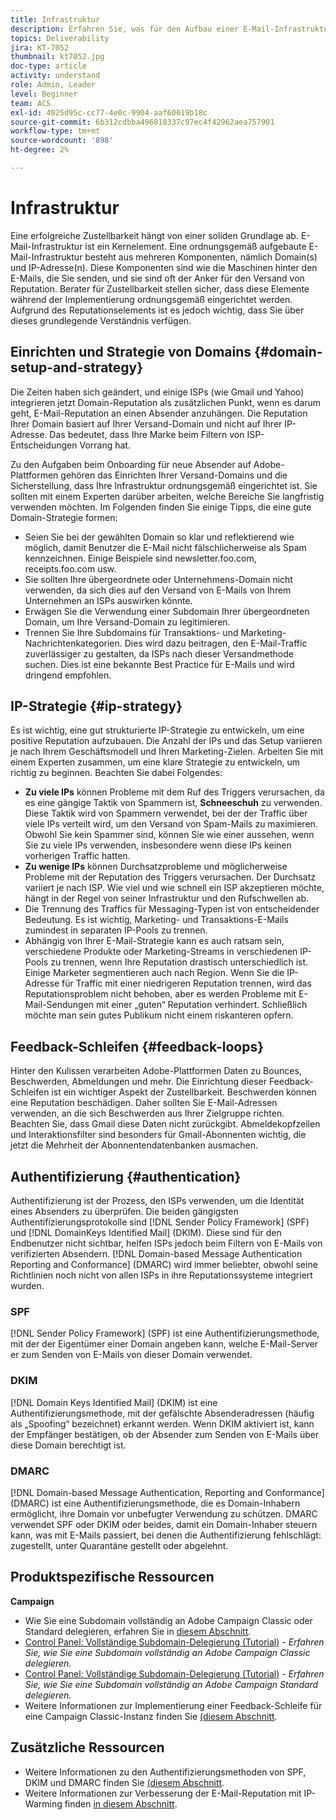 ```yaml
---
title: Infrastruktur
description: Erfahren Sie, was für den Aufbau einer E-Mail-Infrastruktur erforderlich ist.
topics: Deliverability
jira: KT-7052
thumbnail: kt7052.jpg
doc-type: article
activity: understand
role: Admin, Leader
level: Beginner
team: ACS
exl-id: 4025d95c-cc77-4e0c-9904-aaf60019b18c
source-git-commit: 6b312cdbba496818337c97ec4f42962aea757901
workflow-type: tm+mt
source-wordcount: '898'
ht-degree: 2%

---
```


# Infrastruktur

Eine erfolgreiche Zustellbarkeit hängt von einer soliden Grundlage ab. E-Mail-Infrastruktur ist ein Kernelement. Eine ordnungsgemäß aufgebaute E-Mail-Infrastruktur besteht aus mehreren Komponenten, nämlich Domain(s) und IP-Adresse(n). Diese Komponenten sind wie die Maschinen hinter den E-Mails, die Sie senden, und sie sind oft der Anker für den Versand von Reputation. Berater für Zustellbarkeit stellen sicher, dass diese Elemente während der Implementierung ordnungsgemäß eingerichtet werden. Aufgrund des Reputationselements ist es jedoch wichtig, dass Sie über dieses grundlegende Verständnis verfügen.

## Einrichten und Strategie von Domains {#domain-setup-and-strategy}

Die Zeiten haben sich geändert, und einige ISPs (wie Gmail und Yahoo) integrieren jetzt Domain-Reputation als zusätzlichen Punkt, wenn es darum geht, E-Mail-Reputation an einen Absender anzuhängen. Die Reputation Ihrer Domain basiert auf Ihrer Versand-Domain und nicht auf Ihrer IP-Adresse. Das bedeutet, dass Ihre Marke beim Filtern von ISP-Entscheidungen Vorrang hat.

Zu den Aufgaben beim Onboarding für neue Absender auf Adobe-Plattformen gehören das Einrichten Ihrer Versand-Domains und die Sicherstellung, dass Ihre Infrastruktur ordnungsgemäß eingerichtet ist. Sie sollten mit einem Experten darüber arbeiten, welche Bereiche Sie langfristig verwenden möchten. Im Folgenden finden Sie einige Tipps, die eine gute Domain-Strategie formen:

* Seien Sie bei der gewählten Domain so klar und reflektierend wie möglich, damit Benutzer die E-Mail nicht fälschlicherweise als Spam kennzeichnen. Einige Beispiele sind newsletter.foo.com, receipts.foo.com usw.
* Sie sollten Ihre übergeordnete oder Unternehmens-Domain nicht verwenden, da sich dies auf den Versand von E-Mails von Ihrem Unternehmen an ISPs auswirken könnte.
* Erwägen Sie die Verwendung einer Subdomain Ihrer übergeordneten Domain, um Ihre Versand-Domain zu legitimieren.
* Trennen Sie Ihre Subdomains für Transaktions- und Marketing-Nachrichtenkategorien. Dies wird dazu beitragen, den E-Mail-Traffic zuverlässiger zu gestalten, da ISPs nach dieser Versandmethode suchen. Dies ist eine bekannte Best Practice für E-Mails und wird dringend empfohlen.

## IP-Strategie {#ip-strategy}

Es ist wichtig, eine gut strukturierte IP-Strategie zu entwickeln, um eine positive Reputation aufzubauen. Die Anzahl der IPs und das Setup variieren je nach Ihrem Geschäftsmodell und Ihren Marketing-Zielen. Arbeiten Sie mit einem Experten zusammen, um eine klare Strategie zu entwickeln, um richtig zu beginnen. Beachten Sie dabei Folgendes:

* **Zu viele IPs** können Probleme mit dem Ruf des Triggers verursachen, da es eine gängige Taktik von Spammern ist, **Schneeschuh** zu verwenden. Diese Taktik wird von Spammern verwendet, bei der der Traffic über viele IPs verteilt wird, um den Versand von Spam-Mails zu maximieren. Obwohl Sie kein Spammer sind, können Sie wie einer aussehen, wenn Sie zu viele IPs verwenden, insbesondere wenn diese IPs keinen vorherigen Traffic hatten.
* **Zu wenige IPs** können Durchsatzprobleme und möglicherweise Probleme mit der Reputation des Triggers verursachen. Der Durchsatz variiert je nach ISP. Wie viel und wie schnell ein ISP akzeptieren möchte, hängt in der Regel von seiner Infrastruktur und den Rufschwellen ab.
* Die Trennung des Traffics für Messaging-Typen ist von entscheidender Bedeutung. Es ist wichtig, Marketing- und Transaktions-E-Mails zumindest in separaten IP-Pools zu trennen.
* Abhängig von Ihrer E-Mail-Strategie kann es auch ratsam sein, verschiedene Produkte oder Marketing-Streams in verschiedenen IP-Pools zu trennen, wenn Ihre Reputation drastisch unterschiedlich ist. Einige Marketer segmentieren auch nach Region. Wenn Sie die IP-Adresse für Traffic mit einer niedrigeren Reputation trennen, wird das Reputationsproblem nicht behoben, aber es werden Probleme mit E-Mail-Sendungen mit einer „guten“ Reputation verhindert. Schließlich möchte man sein gutes Publikum nicht einem riskanteren opfern.

## Feedback-Schleifen {#feedback-loops}

Hinter den Kulissen verarbeiten Adobe-Plattformen Daten zu Bounces, Beschwerden, Abmeldungen und mehr. Die Einrichtung dieser Feedback-Schleifen ist ein wichtiger Aspekt der Zustellbarkeit. Beschwerden können eine Reputation beschädigen. Daher sollten Sie E-Mail-Adressen verwenden, an die sich Beschwerden aus Ihrer Zielgruppe richten. Beachten Sie, dass Gmail diese Daten nicht zurückgibt. Abmeldekopfzeilen und Interaktionsfilter sind besonders für Gmail-Abonnenten wichtig, die jetzt die Mehrheit der Abonnentendatenbanken ausmachen.

## Authentifizierung {#authentication}

Authentifizierung ist der Prozess, den ISPs verwenden, um die Identität eines Absenders zu überprüfen. Die beiden gängigsten Authentifizierungsprotokolle sind [!DNL Sender Policy Framework] (SPF) und [!DNL DomainKeys Identified Mail] (DKIM). Diese sind für den Endbenutzer nicht sichtbar, helfen ISPs jedoch beim Filtern von E-Mails von verifizierten Absendern. [!DNL Domain-based Message Authentication Reporting and Conformance] (DMARC) wird immer beliebter, obwohl seine Richtlinien noch nicht von allen ISPs in ihre Reputationssysteme integriert wurden.

### SPF

[!DNL Sender Policy Framework] (SPF) ist eine Authentifizierungsmethode, mit der der Eigentümer einer Domain angeben kann, welche E-Mail-Server er zum Senden von E-Mails von dieser Domain verwendet.

### DKIM

[!DNL Domain Keys Identified Mail] (DKIM) ist eine Authentifizierungsmethode, mit der gefälschte Absenderadressen (häufig als „Spoofing“ bezeichnet) erkannt werden. Wenn DKIM aktiviert ist, kann der Empfänger bestätigen, ob der Absender zum Senden von E-Mails über diese Domain berechtigt ist.

### DMARC

[!DNL Domain-based Message Authentication, Reporting and Conformance] (DMARC) ist eine Authentifizierungsmethode, die es Domain-Inhabern ermöglicht, ihre Domain vor unbefugter Verwendung zu schützen. DMARC verwendet SPF oder DKIM oder beides, damit ein Domain-Inhaber steuern kann, was mit E-Mails passiert, bei denen die Authentifizierung fehlschlägt: zugestellt, unter Quarantäne gestellt oder abgelehnt.

## Produktspezifische Ressourcen

**Campaign**

* Wie Sie eine Subdomain vollständig an Adobe Campaign Classic oder Standard delegieren, erfahren Sie in [diesem Abschnitt](/help/additional-resources/ac-domain-name-setup.md).
* [Control Panel: Vollständige Subdomain-Delegierung (Tutorial)](https://experienceleague.adobe.com/docs/campaign-classic-learn/control-panel/subdomains-and-certificates/subdomain-delegation.html?lang=de) - *Erfahren Sie, wie Sie eine Subdomain vollständig an Adobe Campaign Classic delegieren.*
* [Control Panel: Vollständige Subdomain-Delegierung (Tutorial)](https://experienceleague.adobe.com/docs/campaign-standard-learn/control-panel/subdomains-and-certificates/subdomain-delegation.html?lang=de) - *Erfahren Sie, wie Sie eine Subdomain vollständig an Adobe Campaign Standard delegieren.*
* Weitere Informationen zur Implementierung einer Feedback-Schleife für eine Campaign Classic-Instanz finden Sie [ (diesem Abschnitt](/help/additional-resources/acc-technical-recommendations.md#feedback-loop-acc).

## Zusätzliche Ressourcen

* Weitere Informationen zu den Authentifizierungsmethoden von SPF, DKIM und DMARC finden Sie [ (diesem Abschnitt](/help/additional-resources/authentication.md).
* Weitere Informationen zur Verbesserung der E-Mail-Reputation mit IP-Warming finden [ in diesem Abschnitt](/help/additional-resources/increase-reputation-with-ip-warming.md).
